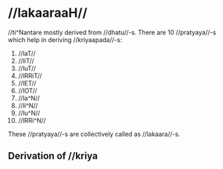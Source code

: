 # //lakaaraaH//

//ti^Nantare mostly derived from //dhatu//-s. There are 10 //pratyaya//-s which help in deriving //kriyaapada//-s:

1. //laT//
2. //liT//
3. //luT//
4. //lRRiT//
5. //lET//
6. //lOT//
7. //la^N//
8. //li^N//
9. //lu^N//
10. //lRRi^N//

These //pratyaya//-s are collectively called as //lakaara//-s.

## Derivation of //kriya

<!--stackedit_data:
eyJoaXN0b3J5IjpbMjE0MTAzNjU1MSwtMTExNzc5ODg5MV19
-->